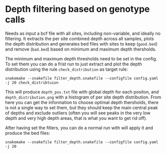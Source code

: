 # Depth filtering based on genotype calls

Needs as input a bcf file with all sites, including non-variable, and ideally no filtering. It extracts the per site combined depth across all samples,
plots the depth distribution and generates bed files with sites to keep (`good.bed`) and remove (`bad.bed`) based on minimum and maximum depth thersholds.

The minimum and maximum depth thresholds need to be set in the config. To set them you can do a frist run to just extract and plot the depth distribution using the 
rule `check_distribution` as target rule:

```snakemake --snakefile filter_depth.snakefile --configfile config.yaml -j 20 check_distribtuion```

This will produce `depth_pos.txt` file with global depth for each positon, and ```depth_distribution.png``` with a histogram of per site depth distribution.
From here you can get the information to choose optimal depth thersholds, there is not a single way to set them, but they should keep the main central peak of depths
and exclude outliers (often you will see peaks in the very low depth and very high depth areas, that is what you want to get rid off).

After having set the fitlers, you can do a normal run with will apply it and produce the bed files:

```snakemake --snakefile filter_depth.snakefile --configfile config.yaml -j 20```
